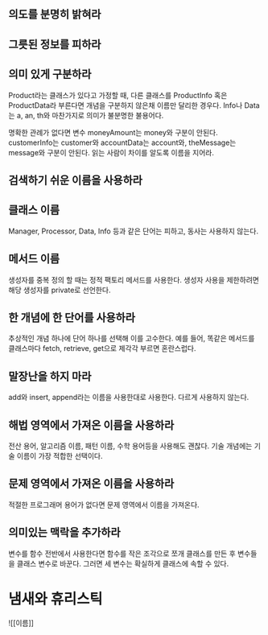 ## 의도를 분명히 밝혀라

## 그릇된 정보를 피하라

## 의미 있게 구분하라
Product라는 클래스가 있다고 가정할 때, 다른 클래스를 ProductInfo 혹은 ProductData라 부른다면 개념을 구분하지 않은채 이름만 달리한 경우다.
Info나 Data는 a, an, th와 마찬가지로 의미가 불분명한 불용어다.

명확한 관례가 없다면 변수 moneyAmount는 money와 구분이 안된다. 
customerInfo는 customer와 accountData는 account와, theMessage는 message와 구분이 안된다. 
읽는 사람이 차이를 알도록 이름을 지어라.
## 검색하기 쉬운 이름을 사용하라

## 클래스 이름
Manager, Processor, Data, Info 등과 같은 단어는 피하고, 동사는 사용하지 않는다.

## 메서드 이름
생성자를 중복 정의 할 때는 정적 팩토리 메서드를 사용한다.
생성자 사용을 제한하려면 해당 생성자를 private로 선언한다.

## 한 개념에 한 단어를 사용하라
추상적인 개념 하나에 단어 하나를 선택해 이를 고수한다.
예를 들어, 똑같은 메서드를 클래스마다 fetch, retrieve, get으로 제각각 부르면 혼란스럽다.

## 말장난을 하지 마라
add와  insert, append라는 이름을 사용한대로 사용한다. 다르게 사용하지 않는다.

## 해법 영역에서 가져온 이름을 사용하라
전산 용어, 알고리즘 이름, 패턴 이름, 수학 용어등을 사용해도 괜찮다.
기술 개념에는 기술 이름이 가장 적합한 선택이다.

## 문제 영역에서 가져온 이름을 사용하라
적절한 프로그래머 용어가 없다면 문제 영역에서 이름을 가져온다.

## 의미있는 맥락을 추가하라
변수를 함수 전반에서 사용한다면 함수를 작은 조각으로 쪼개 클래스를 만든 후 변수들을 클래스 변수로 바꾼다. 
그러면 세 변수는 확실하게 클래스에 속할 수 있다.

# 냄새와 휴리스틱

![[이름]]